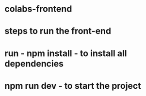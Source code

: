 # colabs-frontend

# steps to run the front-end

# run - npm install - to install all dependencies

# npm run dev - to start the project
